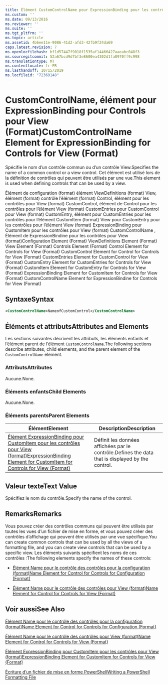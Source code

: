 ```yaml
---
title: Élément CustomControlName pour ExpressionBinding pour les contrôles pour View (format) | Microsoft Docs
ms.custom: ''
ms.date: 09/13/2016
ms.reviewer: ''
ms.suite: ''
ms.tgt_pltfrm: ''
ms.topic: article
ms.assetid: 4b6ee11e-9086-41d2-afd3-42fb9f24da69
caps.latest.revision: 7
ms.openlocfilehash: bf1d57447f9018f1535af14466427aaeabc048f3
ms.sourcegitcommit: 52a67bcd9d7bf3e8600ea4302d1fa8970ff9c998
ms.translationtype: MT
ms.contentlocale: fr-FR
ms.lasthandoff: 10/15/2019
ms.locfileid: "72369148"
---
```

# <a name="customcontrolname-element-for-expressionbinding-for-controls-for-view-format"></a><span data-ttu-id="f46e2-102">CustomControlName, élément pour ExpressionBinding pour Controls pour View (Format)</span><span class="sxs-lookup"><span data-stu-id="f46e2-102">CustomControlName Element for ExpressionBinding for Controls for View (Format)</span></span>

<span data-ttu-id="f46e2-103">Spécifie le nom d’un contrôle commun ou d’un contrôle View.</span><span class="sxs-lookup"><span data-stu-id="f46e2-103">Specifies the name of a common control or a view control.</span></span> <span data-ttu-id="f46e2-104">Cet élément est utilisé lors de la définition de contrôles qui peuvent être utilisés par une vue.</span><span class="sxs-lookup"><span data-stu-id="f46e2-104">This element is used when defining controls that can be used by a view.</span></span>

<span data-ttu-id="f46e2-105">Élément de configuration (format) élément ViewDefinitions (format) View, élément (format) contrôle l’élément (format) Control, élément pour les contrôles pour View (format) CustomControl, élément de Control pour les contrôles pour l’élément View (format) CustomEntries pour CustomControl pour View (format) CustomEntry, élément pour CustomEntries pour les contrôles pour l’élément CustomItem (format) View pour CustomEntry pour les contrôles pour l’élément View (format) ExpressionBinding pour CustomItem pour les contrôles pour View (format) CustomControlName , Élément de ExpressionBindine pour les contrôles pour View (format)</span><span class="sxs-lookup"><span data-stu-id="f46e2-105">Configuration Element (Format) ViewDefinitions Element (Format) View Element (Format) Controls Element (Format) Control Element for Controls for View (Format) CustomControl Element for Control for Controls for View (Format) CustomEntries Element for CustomControl for View (Format) CustomEntry Element for CustomEntries for Controls for View (Format) CustomItem Element for CustomEntry for Controls for View (Format) ExpressionBinding Element for CustomItem for Controls for View (Format) CustomControlName Element for ExpressionBindine for Controls for View (Format)</span></span>

## <a name="syntax"></a><span data-ttu-id="f46e2-106">Syntaxe</span><span class="sxs-lookup"><span data-stu-id="f46e2-106">Syntax</span></span>

```xml
<CustomControlName>NameofCustomControl</CustomControlName>
```

## <a name="attributes-and-elements"></a><span data-ttu-id="f46e2-107">Éléments et attributs</span><span class="sxs-lookup"><span data-stu-id="f46e2-107">Attributes and Elements</span></span>

<span data-ttu-id="f46e2-108">Les sections suivantes décrivent les attributs, les éléments enfants et l’élément parent de l’élément `CustomControlName`.</span><span class="sxs-lookup"><span data-stu-id="f46e2-108">The following sections describe attributes, child elements, and the parent element of the `CustomControlName` element.</span></span>

### <a name="attributes"></a><span data-ttu-id="f46e2-109">Attributs</span><span class="sxs-lookup"><span data-stu-id="f46e2-109">Attributes</span></span>

<span data-ttu-id="f46e2-110">Aucune.</span><span class="sxs-lookup"><span data-stu-id="f46e2-110">None.</span></span>

### <a name="child-elements"></a><span data-ttu-id="f46e2-111">Éléments enfants</span><span class="sxs-lookup"><span data-stu-id="f46e2-111">Child Elements</span></span>

<span data-ttu-id="f46e2-112">Aucune.</span><span class="sxs-lookup"><span data-stu-id="f46e2-112">None.</span></span>

### <a name="parent-elements"></a><span data-ttu-id="f46e2-113">Éléments parents</span><span class="sxs-lookup"><span data-stu-id="f46e2-113">Parent Elements</span></span>

|<span data-ttu-id="f46e2-114">Élément</span><span class="sxs-lookup"><span data-stu-id="f46e2-114">Element</span></span>|<span data-ttu-id="f46e2-115">Description</span><span class="sxs-lookup"><span data-stu-id="f46e2-115">Description</span></span>|
|-------------|-----------------|
|[<span data-ttu-id="f46e2-116">Élément ExpressionBinding pour CustomItem pour les contrôles pour View (format)</span><span class="sxs-lookup"><span data-stu-id="f46e2-116">ExpressionBinding Element for CustomItem for Controls for View (Format)</span></span>](./expressionbinding-element-for-customitem-for-controls-for-view-format.md)|<span data-ttu-id="f46e2-117">Définit les données affichées par le contrôle.</span><span class="sxs-lookup"><span data-stu-id="f46e2-117">Defines the data that is displayed by the control.</span></span>|

## <a name="text-value"></a><span data-ttu-id="f46e2-118">Valeur texte</span><span class="sxs-lookup"><span data-stu-id="f46e2-118">Text Value</span></span>

<span data-ttu-id="f46e2-119">Spécifiez le nom du contrôle.</span><span class="sxs-lookup"><span data-stu-id="f46e2-119">Specify the name of the control.</span></span>

## <a name="remarks"></a><span data-ttu-id="f46e2-120">Remarks</span><span class="sxs-lookup"><span data-stu-id="f46e2-120">Remarks</span></span>

<span data-ttu-id="f46e2-121">Vous pouvez créer des contrôles communs qui peuvent être utilisés par toutes les vues d’un fichier de mise en forme, et vous pouvez créer des contrôles d’affichage qui peuvent être utilisés par une vue spécifique.</span><span class="sxs-lookup"><span data-stu-id="f46e2-121">You can create common controls that can be used by all the views of a formatting file, and you can create view controls that can be used by a specific view.</span></span> <span data-ttu-id="f46e2-122">Les éléments suivants spécifient les noms de ces contrôles :</span><span class="sxs-lookup"><span data-stu-id="f46e2-122">The following elements specify the names of these controls:</span></span>

- [<span data-ttu-id="f46e2-123">Élément Name pour le contrôle des contrôles pour la configuration (format)</span><span class="sxs-lookup"><span data-stu-id="f46e2-123">Name Element for Control for Controls for Configuration (Format)</span></span>](./name-element-for-control-for-controls-for-configuration-format.md)

- [<span data-ttu-id="f46e2-124">Élément Name pour le contrôle des contrôles pour View (format)</span><span class="sxs-lookup"><span data-stu-id="f46e2-124">Name Element for Control for Controls for View (Format)</span></span>](./name-element-for-control-for-controls-for-view-format.md)

## <a name="see-also"></a><span data-ttu-id="f46e2-125">Voir aussi</span><span class="sxs-lookup"><span data-stu-id="f46e2-125">See Also</span></span>

[<span data-ttu-id="f46e2-126">Élément Name pour le contrôle des contrôles pour la configuration (format)</span><span class="sxs-lookup"><span data-stu-id="f46e2-126">Name Element for Control for Controls for Configuration (Format)</span></span>](./name-element-for-control-for-controls-for-configuration-format.md)

[<span data-ttu-id="f46e2-127">Élément Name pour le contrôle des contrôles pour View (format)</span><span class="sxs-lookup"><span data-stu-id="f46e2-127">Name Element for Control for Controls for View (Format)</span></span>](./name-element-for-control-for-controls-for-view-format.md)

[<span data-ttu-id="f46e2-128">Élément ExpressionBinding pour CustomItem pour les contrôles pour View (format)</span><span class="sxs-lookup"><span data-stu-id="f46e2-128">ExpressionBinding Element for CustomItem for Controls for View (Format)</span></span>](./expressionbinding-element-for-customitem-for-controls-for-view-format.md)

[<span data-ttu-id="f46e2-129">Écriture d’un fichier de mise en forme PowerShell</span><span class="sxs-lookup"><span data-stu-id="f46e2-129">Writing a PowerShell Formatting File</span></span>](./writing-a-powershell-formatting-file.md)
